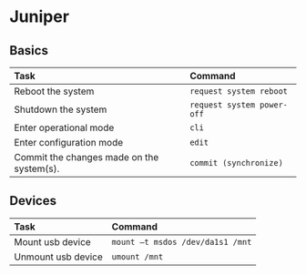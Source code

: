 # Juniper

## Basics
| Task                      | Command                                |
| :---                      | :---                                   |
| Reboot the system         | `request system reboot` |
| Shutdown the system         | `request system power-off` |
| Enter operational mode    | `cli`       |
| Enter configuration mode    | `edit`       |
| Commit the changes made on the system(s).     | `commit (synchronize)`       |

## Devices
| Task                      | Command                                |
| :---                      | :---                                   |
| Mount usb device        | `mount –t msdos /dev/da1s1 /mnt` |
| Unmount usb device   | `umount /mnt`       |
